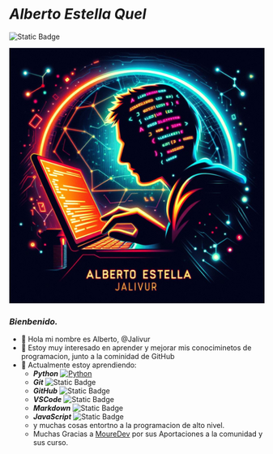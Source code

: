# ***Alberto Estella Quel*** #
![Static Badge](https://img.shields.io/badge/Alberto_Estella-%40Jalivur-red)

![@Jalivur](Images/Logoderecha2.jpg)
### *Bienbenido.*
- 👋 Hola mi nombre es Alberto, @Jalivur
- 👀 Estoy muy interesado en aprender y mejorar mis conociminetos de programacion, junto a la cominidad de GitHub
- 🌱 Actualmente estoy aprendiendo:
    - ***Python*** [![Python](https://img.shields.io/badge/Python-blue?style=flat&logo=python&logoColor=yellow&labelColor=101010)]()
    <!-- ![logo python|5](Images/LogoPython.jpg) -->
    - ***Git*** ![Static Badge](https://img.shields.io/badge/Git.-red?style=flat&logo=git&logoColor=red&labelColor=white)
    <!--  ![logo Git|5](Images/LogoGit.jpg) -->
    - ***GitHub*** ![Static Badge](https://img.shields.io/badge/GitHub-black?style=flat&logo=github&logoColor=black&labelColor=white)
    <!--  ![logo GitHub|5](Images/LogoGithub.jpg) -->
    - ***VSCode*** ![Static Badge](https://img.shields.io/badge/Visual%20Studio%20Code-blue?style=flat&logo=Visual%20Studio%20Code&logoColor=blue&labelColor=white)
    - ***Markdown*** ![Static Badge](https://img.shields.io/badge/Markdown-white?style=flat%20&logo=Markdown&logoColor=white%20&labelColor=black)
    - ***JavaScript*** ![Static Badge](https://img.shields.io/badge/JavaScript-blue?style=flat&logo=javascript&logoColor=yellow&labelColor=grey)
    - y muchas cosas entortno a la programacion de alto nivel.
    - Muchas Gracias a [MoureDev](https://github.com/mouredev) por sus Aportaciones a la comunidad y sus curso.

<!---![@Jalivur](Images/Logofrente2.jpg)
--->
<!---
Jalivur/Jalivur is a ✨ special ✨ repository because its `README.md` (this file) appears on your GitHub profile.
You can click the Preview link to take a look at your changes.
--->
